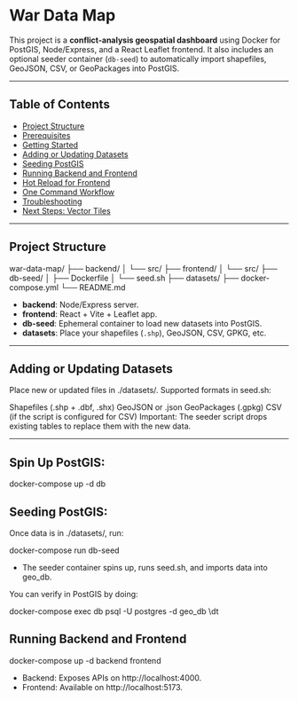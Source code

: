 # War Data Map

This project is a **conflict-analysis geospatial dashboard** using Docker for PostGIS, Node/Express, and a React Leaflet frontend. It also includes an optional seeder container (`db-seed`) to automatically import shapefiles, GeoJSON, CSV, or GeoPackages into PostGIS.

---

## Table of Contents

- [Project Structure](#project-structure)
- [Prerequisites](#prerequisites)
- [Getting Started](#getting-started)
- [Adding or Updating Datasets](#adding-or-updating-datasets)
- [Seeding PostGIS](#seeding-postgis)
- [Running Backend and Frontend](#running-backend-and-frontend)
- [Hot Reload for Frontend](#hot-reload-for-frontend)
- [One Command Workflow](#one-command-workflow)
- [Troubleshooting](#troubleshooting)
- [Next Steps: Vector Tiles](#next-steps-vector-tiles)

---

## Project Structure
war-data-map/ 
├── backend/ 
│ └── src/ 
├── frontend/ 
│ └── src/ 
├── db-seed/ 
│ ├── Dockerfile 
│ └── seed.sh 
├── datasets/ 
├── docker-compose.yml 
└── README.md

- **backend**: Node/Express server.  
- **frontend**: React + Vite + Leaflet app.  
- **db-seed**: Ephemeral container to load new datasets into PostGIS.  
- **datasets**: Place your shapefiles (`.shp`), GeoJSON, CSV, GPKG, etc.  

---

## Adding or Updating Datasets
Place new or updated files in ./datasets/. Supported formats in seed.sh:

Shapefiles (.shp + .dbf, .shx)
GeoJSON or .json
GeoPackages (.gpkg)
CSV (if the script is configured for CSV)
Important: The seeder script drops existing tables to replace them with the new data.

---

## Spin Up PostGIS:

docker-compose up -d db

## Seeding PostGIS: 
Once data is in ./datasets/, run:

docker-compose run db-seed

- The seeder container spins up, runs seed.sh, and imports data into geo_db.

You can verify in PostGIS by doing:

docker-compose exec db psql -U postgres -d geo_db
\dt

## Running Backend and Frontend
docker-compose up -d backend frontend
- Backend: Exposes APIs on http://localhost:4000.
- Frontend: Available on http://localhost:5173.

